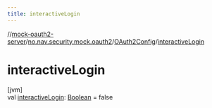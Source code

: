 ```yaml
---
title: interactiveLogin
---
```

//[mock-oauth2-server](../../../index.html)/[no.nav.security.mock.oauth2](../index.html)/[OAuth2Config](index.html)/[interactiveLogin](interactive-login.html)



# interactiveLogin



[jvm]\
val [interactiveLogin](interactive-login.html): [Boolean](https://kotlinlang.org/api/latest/jvm/stdlib/kotlin/-boolean/index.html) = false




